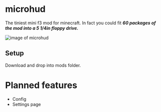 # microhud
The tiniest mini f3 mod for minecraft. 
In fact you could fit ***60 packages of the mod into a 
5 1/4in floppy drive.***

![image of microhud](https://i.imgur.com/gCWb1DT.png)

## Setup
Download and drop into mods folder.

# Planned features
- Config
- Settings page

